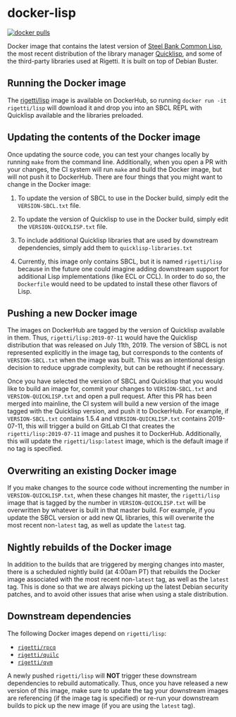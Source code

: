 docker-lisp
===========

[![docker pulls](https://img.shields.io/docker/pulls/rigetti/lisp.svg)](https://hub.docker.com/r/rigetti/lisp)

Docker image that contains the latest version of [Steel Bank Common Lisp](http://www.sbcl.org/),
the most recent distribution of the library manager [Quicklisp](https://www.quicklisp.org/beta/),
and some of the third-party libraries used at Rigetti. It is built on top of Debian Buster.

Running the Docker image
------------------------

The [rigetti/lisp](https://hub.docker.com/r/rigetti/lisp) image is available on DockerHub,
so running `docker run -it rigetti/lisp` will download it and drop you into an SBCL REPL
with Quicklisp available and the libraries preloaded.

Updating the contents of the Docker image
-----------------------------------------

Once updating the source code, you can test your changes locally by running `make`
from the command line. Additionally, when you open a PR with your changes, the CI system
will run `make` and build the Docker image, but will not push it to DockerHub. There are
four things that you might want to change in the Docker image:

1. To update the version of SBCL to use in the Docker build,
simply edit the `VERSION-SBCL.txt` file.

2. To update the version of Quicklisp to use in the Docker build,
simply edit the `VERSION-QUICKLISP.txt` file.

3. To include additional Quicklisp libraries that are used by downstream dependencies,
simply add them to `quicklisp-libraries.txt`

4. Currently, this image only contains SBCL, but it is named `rigetti/lisp` because in the
future one could imagine adding downstream support for additional Lisp implementations
(like ECL or CCL). In order to do so, the `Dockerfile` would need to be updated to install
these other flavors of Lisp.

Pushing a new Docker image
--------------------------

The images on DockerHub are tagged by the version of Quicklisp available in them. Thus,
`rigetti/lisp:2019-07-11` would have the Quicklisp distribution that was released on
July 11th, 2019. The version of SBCL is not represented explicitly in the image tag,
but corresponds to the contents of `VERSION-SBCL.txt` when the image was built. This was
an intentional design decision to reduce upgrade complexity, but can be rethought if necessary.

Once you have selected the version of SBCL and Quicklisp that you would like to build an image for,
commit your changes to `VERSION-SBCL.txt` and `VERSION-QUICKLISP.txt` and open a pull request.
After this PR has been merged into mainline, the CI system will build a new version of the image
tagged with the Quicklisp version, and push it to DockerHub. For example, if `VERSION-SBCL.txt`
contains 1.5.4 and `VERSION-QUICKLISP.txt` contains 2019-07-11, this will trigger a build on
GitLab CI that creates the `rigetti/lisp:2019-07-11` image and pushes it to DockerHub.
Additionally, this will update the `rigetti/lisp:latest` image, which is the default image
if no tag is specified.

Overwriting an existing Docker image
------------------------------------

If you make changes to the source code without incrementing the number in `VERSION-QUICKLISP.txt`,
when these changes hit master, the `rigetti/lisp` image that is tagged by the number in
`VERSION-QUICKLISP.txt` will be overwritten by whatever is built in that master build.
For example, if you update the SBCL version or add new QL libraries, this will overwrite
the most recent non-`latest` tag, as well as update the `latest` tag.

Nightly rebuilds of the Docker image
------------------------------------

In addition to the builds that are triggered by merging changes into master, there is a
scheduled nightly build (at 4:00am PT) that rebuilds the Docker image associated with
the most recent non-`latest` tag, as well as the `latest` tag. This is done so that we
are always picking up the latest Debian security patches, and to avoid other issues that
arise when using a stale distribution.


Downstream dependencies
-----------------------

The following Docker images depend on `rigetti/lisp`:

- [`rigetti/rpcq`](https://hub.docker.com/r/rigetti/rpcq)
- [`rigetti/quilc`](https://hub.docker.com/r/rigetti/quilc)
- [`rigetti/qvm`](https://hub.docker.com/r/rigetti/qvm)

A newly pushed `rigetti/lisp` will **NOT** trigger these downstream dependencies
to rebuild automatically. Thus, once you have released a new version of this image, make
sure to update the tag your downstream images are referencing (if the image tag is specified)
or re-run your downstream builds to pick up the new image (if you are using the `latest` tag).
